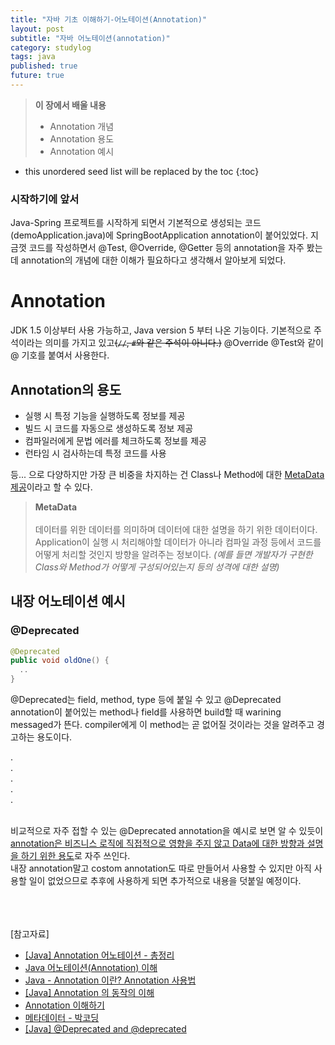 ```yaml
---
title: "자바 기초 이해하기-어노테이션(Annotation)"
layout: post
subtitle: "자바 어노테이션(annotation)"
category: studylog
tags: java
published: true
future: true
---
```


> **이 장에서 배울 내용**
>
> * Annotation 개념
> * Annotation 용도
> * Annotation 예시

<!--more-->

* this unordered seed list will be replaced by the toc
{:toc}


### 시작하기에 앞서  
Java-Spring 프로젝트를 시작하게 되면서 기본적으로 생성되는 코드(demoApplication.java)에 SpringBootApplication annotation이 붙어있었다.  지금껏 코드를 작성하면서 @Test, @Override, @Getter 등의 annotation을 자주 봤는데 annotation의 개념에 대한 이해가 필요하다고 생각해서 알아보게 되었다.  



# Annotation  
JDK 1.5 이상부터 사용 가능하고, Java version 5 부터 나온 기능이다. 기본적으로 주석이라는 의미를 가지고 있고~~(`//`, `#`와 같은 주석이 아니다.)~~ @Override @Test와 같이 @ 기호를 붙여서 사용한다.



## Annotation의 용도  
- 실행 시 특정 기능을 실행하도록 정보를 제공
- 빌드 시 코드를 자동으로 생성하도록 정보 제공
- 컴파일러에게 문법 에러를 체크하도록 정보를 제공
- 런타임 시 검사하는데 특정 코드를 사용  
  
등... 으로 다양하지만 가장 큰 비중을 차지하는 건 Class나 Method에 대한 <u>MetaData 제공</u>이라고 할 수 있다.  


> **MetaData**<br/>  
데이터를 위한 데이터를 의미하며 데이터에 대한 설명을 하기 위한 데이터이다. Application이 실행 시 처리해야할 데이터가 아니라 컴파일 과정 등에서 코드를 어떻게 처리할 것인지 방향을 알려주는 정보이다. *(예를 들면 개발자가 구현한 Class와 Method가 어떻게 구성되어있는지 등의 성격에 대한 설명)*  




## 내장 어노테이션 예시  

### @Deprecated  

```java
@Deprecated
public void oldOne() {
  ..
}
```  

@Deprecated는 field, method, type 등에 붙일 수 있고 @Deprecated annotation이 붙어있는 method나 field를 사용하면 build할 때 warining messaged가 뜬다. compiler에게 이 method는 곧 없어질 것이라는 것을 알려주고 경고하는 용도이다.  



.<br/>
.<br/>
.<br/>
.<br/>
.<br/><br/>  


  
비교적으로 자주 접할 수 있는 @Deprecated annotation을 예시로 보면 알 수 있듯이 <u>annotation은 비즈니스 로직에 직접적으로 영향을 주지 않고 Data에 대한 방향과 설명을 하기 위한 용도</u>로 자주 쓰인다.    
내장 annotation말고 costom annotation도 따로 만들어서 사용할 수 있지만 아직 사용할 일이 없었으므로 추후에 사용하게 되면 추가적으로 내용을 덧붙일 예정이다.   
<br/>
<br/>
<br/>


[참고자료]<br/>
* [[Java] Annotation 어노테이션 - 총정리](https://bangu4.tistory.com/199)
* [Java 어노테이션(Annotation) 이해](https://velog.io/@flasharrow/Java-Annotation-%EC%9D%B4%ED%95%B4)
* [Java - Annotation 이란? Annotation 사용법](https://galid1.tistory.com/534)
* [[Java] Annotation 의 동작의 이해](https://vixxcode.tistory.com/264)
* [Annotation 이해하기](https://bravenamme.github.io/2021/11/10/Annotation/)
* [메타데이터 - 박코딩](https://bakcoding.github.io/csharp/csharp-006-metadata/)
* [[Java] @Deprecated and @deprecated](https://blog.leocat.kr/notes/2017/04/08/java-deprecated-and-deprecated)